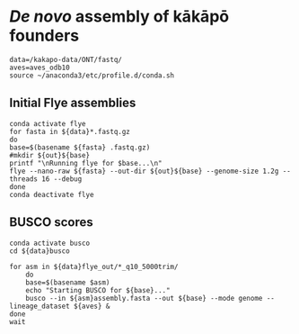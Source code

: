 # *De novo* assembly of kākāpō founders

```
data=/kakapo-data/ONT/fastq/
aves=aves_odb10
source ~/anaconda3/etc/profile.d/conda.sh
```
## Initial Flye assemblies
```
conda activate flye
for fasta in ${data}*.fastq.gz
do
base=$(basename ${fasta} .fastq.gz)
#mkdir ${out}${base}
printf "\nRunning flye for $base...\n"
flye --nano-raw ${fasta} --out-dir ${out}${base} --genome-size 1.2g --threads 16 --debug
done
conda deactivate flye
```
## BUSCO scores

```
conda activate busco
cd ${data}busco

for asm in ${data}flye_out/*_q10_5000trim/
    do
    base=$(basename $asm)
    echo "Starting BUSCO for ${base}..."
    busco --in ${asm}assembly.fasta --out ${base} --mode genome --lineage_dataset ${aves} &
done
wait
```